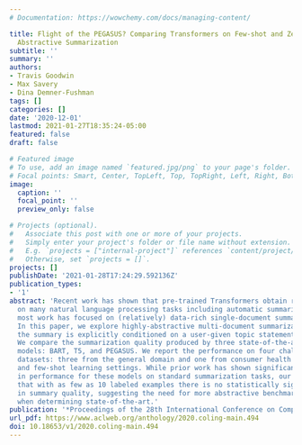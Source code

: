 ```yaml
---
# Documentation: https://wowchemy.com/docs/managing-content/

title: Flight of the PEGASUS? Comparing Transformers on Few-shot and Zero-shot Multi-document
  Abstractive Summarization
subtitle: ''
summary: ''
authors:
- Travis Goodwin
- Max Savery
- Dina Demner-Fushman
tags: []
categories: []
date: '2020-12-01'
lastmod: 2021-01-27T18:35:24-05:00
featured: false
draft: false

# Featured image
# To use, add an image named `featured.jpg/png` to your page's folder.
# Focal points: Smart, Center, TopLeft, Top, TopRight, Left, Right, BottomLeft, Bottom, BottomRight.
image:
  caption: ''
  focal_point: ''
  preview_only: false

# Projects (optional).
#   Associate this post with one or more of your projects.
#   Simply enter your project's folder or file name without extension.
#   E.g. `projects = ["internal-project"]` references `content/project/deep-learning/index.md`.
#   Otherwise, set `projects = []`.
projects: []
publishDate: '2021-01-28T17:24:29.592136Z'
publication_types:
- '1'
abstract: 'Recent work has shown that pre-trained Transformers obtain remarkable performance
  on many natural language processing tasks including automatic summarization. However,
  most work has focused on (relatively) data-rich single-document summarization settings.
  In this paper, we explore highly-abstractive multi-document summarization where
  the summary is explicitly conditioned on a user-given topic statement or question.
  We compare the summarization quality produced by three state-of-the-art transformer-based
  models: BART, T5, and PEGASUS. We report the performance on four challenging summarization
  datasets: three from the general domain and one from consumer health in both zero-shot
  and few-shot learning settings. While prior work has shown significant differences
  in performance for these models on standard summarization tasks, our results indicate
  that with as few as 10 labeled examples there is no statistically significant difference
  in summary quality, suggesting the need for more abstractive benchmark collections
  when determining state-of-the-art.'
publication: '*Proceedings of the 28th International Conference on Computational Linguistics*'
url_pdf: https://www.aclweb.org/anthology/2020.coling-main.494
doi: 10.18653/v1/2020.coling-main.494
---
```

